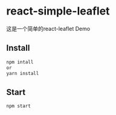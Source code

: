 # react-simple-leaflet

这是一个简单的react-leaflet Demo

## Install

```bash
npm intall 
or
yarn install
```

## Start

```bash
npm start
```
